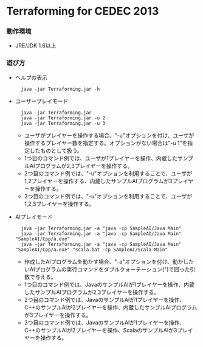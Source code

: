 Terraforming for CEDEC 2013
========================

### 動作環境
- JRE/JDK 1.6以上

### 遊び方
- ヘルプの表示

        java -jar Terraforming.jar -h

- ユーザープレイモード

        java -jar Terraforming.jar
        java -jar Terraforming.jar -u 2
        java -jar Terraforming.jar -u 3

    - ユーザがプレイヤーを操作する場合、"-u"オプションを付け、ユーザが操作するプレイヤー数を指定する。オプションがない場合は"-u 1"を指定したものとして扱う。
    - 1つ目のコマンド例では、ユーザが1プレイヤーを操作、内蔵したサンプルAIプログラムが2,3プレイヤーを操作する。
    - 2つ目のコマンド例では、"-u"オプションを利用することで、ユーザが1,2プレイヤーを操作する、内蔵したサンプルAIプログラムが3プレイヤーを操作する。
    - 3つ目のコマンド例では、"-u"オプションを利用することで、ユーザが1,2,3プレイヤーを操作する。

- AIプレイモード

        java -jar Terraforming.jar -a "java -cp SampleAI/Java Main"
        java -jar Terraforming.jar -a "java -cp SampleAI/Java Main" "SampleAI/Cpp/a.exe"
        java -jar Terraforming.jar -a "java -cp SampleAI/Java Main" "SampleAI/Cpp/a.exe" "scala.bat -cp SampleAI/Scala Main"
        
    - 作成したAIプログラムを動かす場合、"-a"オプションを付け、動かしたいAIプログラムの実行コマンドをダブルクォーテーション(")で囲った引数で与える。
    - 1つ目のコマンド例では、JavaのサンプルAIが1プレイヤーを操作、内蔵したサンプルAIプログラムが2,3プレイヤーを操作する。
    - 2つ目のコマンド例では、JavaのサンプルAIが1プレイヤーを操作、C++のサンプルAIが2プレイヤーを操作、内蔵したサンプルAIプログラムが3プレイヤーを操作する。
    - 3つ目のコマンド例では、JavaのサンプルAIが1プレイヤーを操作、C++のサンプルAIが2プレイヤーを操作、ScalaのサンプルAIが3プレイヤーを操作する。
